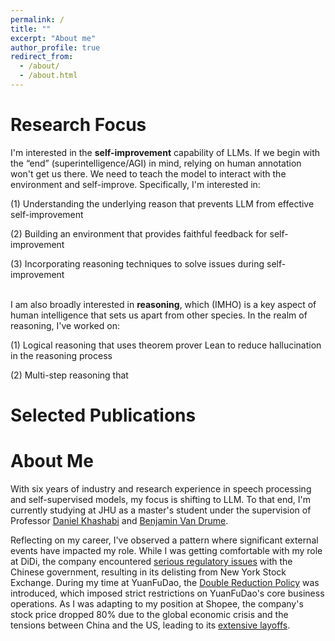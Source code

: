 ```yaml
---
permalink: /
title: ""
excerpt: "About me"
author_profile: true
redirect_from: 
  - /about/
  - /about.html
---
```



Research Focus
======

I'm interested in the **self-improvement** capability of LLMs. If we begin with the “end” (superintelligence/AGI) in mind, relying on human annotation won't get us there. We need to teach the model to interact with the environment and self-improve. Specifically, I'm interested in:

(1)  Understanding the underlying reason that prevents LLM from effective self-improvement

(2)  Building an environment that provides faithful feedback for self-improvement

(3)  Incorporating reasoning techniques to solve issues during self-improvement 
<br/><br/>

I am also broadly interested in **reasoning**, which (IMHO) is a key aspect of human intelligence that sets us apart from other species. In the realm of reasoning, I've worked on:

(1)  Logical reasoning that uses theorem prover Lean to reduce hallucination in the reasoning process

(2)  Multi-step reasoning that 


Selected Publications
======



About Me
======
With six years of industry and research experience in speech processing and self-supervised models, my focus is shifting to LLM. To that end, I'm currently studying at JHU as a master's student under the supervision of Professor [Daniel Khashabi](https://danielkhashabi.com/) and [Benjamin Van Drume](https://www.cs.jhu.edu/~vandurme/).

Reflecting on my career, I've observed a pattern where significant external events have impacted my role. 
While I was getting comfortable with my role at DiDi, the company encountered [serious regulatory issues](https://www.forbes.com/sites/ywang/2022/05/24/didi-to-delist-from-nyse-after-overwhelming-yes-vote-by-shareholders/?sh=4d105596cba0) with the Chinese government, resulting in its delisting from New York Stock Exchange.
During my time at YuanFuDao, the [Double Reduction Policy](https://en.wikipedia.org/wiki/Double_Reduction_Policy) was introduced, which imposed strict restrictions on YuanFuDao's core business operations.
As I was adapting to my position at Shopee, the company's stock price dropped 80% due to the global economic crisis and the tensions between China and the US, leading to its [extensive layoffs](https://techwireasia.com/2022/09/why-is-e-commerce-giant-shopee-on-a-layoff-spree/).
